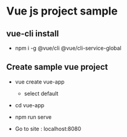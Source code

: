 # Vue js project sample

## vue-cli install

* npm i -g @vue/cli @vue/cli-service-global

## Create sample vue project

* vue create vue-app
  * select default

* cd vue-app
* npm run serve

* Go to site : localhost:8080
